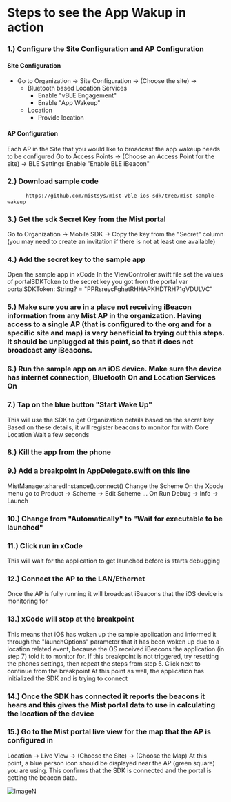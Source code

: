 # Steps to see the App Wakup in action

### 1.) Configure the Site Configuration and AP Configuration

#### Site Configuration

   * Go to Organization → Site Configuration → (Choose the site) →
     * Bluetooth based Location Services
          * Enable "vBLE Engagement"
          * Enable "App Wakeup"
     * Location
          * Provide location


#### AP Configuration

Each AP in the Site that you would like to broadcast the app wakeup needs to be configured 
Go to Access Points → (Choose an Access Point for the site) → BLE Settings
Enable "Enable BLE iBeacon"

### 2.) Download sample code 
          https://github.com/mistsys/mist-vble-ios-sdk/tree/mist-sample-wakeup

### 3.) Get the sdk Secret Key from the Mist portal
Go to Organization → Mobile SDK → Copy the key from the "Secret" column (you may need to create an invitation if there is not at least one available)

### 4.) Add the secret key to the sample app
Open the sample app in xCode
In the ViewController.swift file set the values of portalSDKToken to the secret key you got from the portal
     var portalSDKToken: String? = "PPRsreycFghetRHHAPKHDTRH71gVDULVC"


### 5.) Make sure you are in a place not receiving iBeacon information from any Mist AP in the organization. Having access to a single AP (that is configured to the org and for a specific site and map) is very beneficial to trying out this steps. It should be unplugged at this point, so that it does not broadcast any iBeacons.  

### 6.) Run the sample app on an iOS device. Make sure the device has internet connection, Bluetooth On and Location Services On

### 7.) Tap on the blue button "Start Wake Up"
This will use the SDK to get Organization details based on the secret key
Based on these details, it will register beacons to monitor for with Core Location
Wait a few seconds

### 8.) Kill the app from the phone

### 9.) Add a breakpoint in AppDelegate.swift on this line
 MistManager.sharedInstance().connect()
Change the Scheme
On the Xcode menu go to Product → Scheme → Edit Scheme ...
On Run Debug → Info → Launch

### 10.) Change from "Automatically" to "Wait for executable to be launched"

### 11.) Click run in xCode
This will wait for the application to get launched before is starts debugging

### 12.) Connect the AP to the LAN/Ethernet
Once the AP is fully running it will broadcast iBeacons that the iOS device is monitoring for

### 13.) xCode will stop at the breakpoint
This means that iOS has woken up the sample application and informed it through the "launchOptions" parameter that it has been woken up due to a location related event, because the OS received iBeacons the application (in step 7) told it to monitor for.
If this breakpoint is not triggered, try resetting the phones settings, then repeat the steps from step 5.
Click next to continue from the breakpoint
At this point as well, the application has initialized the SDK and is trying to connect

### 14.) Once the SDK has connected it reports the beacons it hears and this gives the Mist portal data to use in calculating the location of the device

### 15.) Go to the Mist portal live view for the map that the AP is configured in
Location → Live View → (Choose the Site) → (Choose the Map)
At this point, a blue person icon should be displayed near the AP (green square) you are using. This confirms that the SDK is connected and the portal is getting the beacon data.

![ImageN](../blue-person.png)
